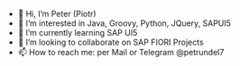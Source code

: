 - 👋 Hi, I’m Peter (Piotr)
- 👀 I’m interested in Java, Groovy, Python, JQuery, SAPUI5
- 🌱 I’m currently learning SAP UI5
- 💞️ I’m looking to collaborate on SAP FIORI Projects
- 📫 How to reach me: per Mail or Telegram @petrundel7

<!---
pgatalsky/pgatalsky is a ✨ special ✨ repository because its `README.md` (this file) appears on your GitHub profile.
You can click the Preview link to take a look at your changes.
--->
